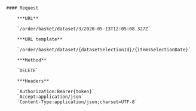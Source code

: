     #### Request

        ***URL**

        `/order/basket/dataset/3/2020-05-13T12:05:08.327Z`

        ***URL template**

        `/order/basket/dataset/{datasetSelectionId}/{itemsSelectionDate}`

        ***Method**

        `DELETE`

        ***Headers**

        `Authorization:Bearer{token}`
        `Accept:application/json`
        `Content-Type:application/json;charset=UTF-8`
